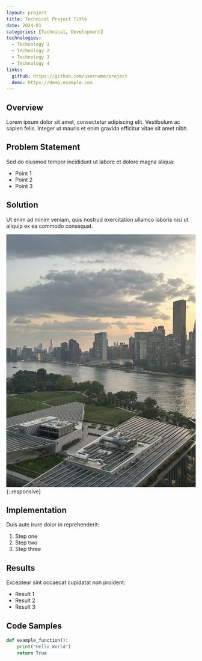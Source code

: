 ```yaml
---
layout: project
title: Technical Project Title
date: 2024-01
categories: [Technical, Development]
technologies:
  - Technology 1
  - Technology 2
  - Technology 3
  - Technology 4
links:
  github: https://github.com/username/project
  demo: https://demo.example.com
---
```


## Overview

Lorem ipsum dolor sit amet, consectetur adipiscing elit. Vestibulum ac sapien felis. Integer ut mauris et enim gravida efficitur vitae sit amet nibh.

## Problem Statement

Sed do eiusmod tempor incididunt ut labore et dolore magna aliqua:
- Point 1
- Point 2
- Point 3

## Solution

Ut enim ad minim veniam, quis nostrud exercitation ullamco laboris nisi ut aliquip ex ea commodo consequat.

![Project Image](../img/ct2.jpg){:.responsive}

## Implementation

Duis aute irure dolor in reprehenderit:

1. Step one
2. Step two
3. Step three

## Results

Excepteur sint occaecat cupidatat non proident:
- Result 1
- Result 2
- Result 3

## Code Samples

```python
def example_function():
    print("Hello World")
    return True